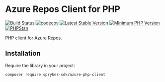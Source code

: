 # Azure Repos Client for PHP
[![Build Status](https://github.com/spryker-sdk/azure-php-client/workflows/CI/badge.svg?branch=master)](https://github.com/spryker-sdk/azure-php-client/actions?query=workflow%3ACI+branch%3Amaster)
[![codecov](https://codecov.io/gh/spryker-sdk/azure-php-client/branch/master/graph/badge.svg)](https://codecov.io/gh/spryker-sdk/azure-php-client)
[![Latest Stable Version](https://poser.pugx.org/spryker-sdk/azure-php-client/v/stable.svg)](https://packagist.org/packages/spryker-sdk/azure-php-client)
[![Minimum PHP Version](https://img.shields.io/badge/php-%3E%3D%207.4-8892BF.svg)](https://php.net/)
[![PHPStan](https://img.shields.io/badge/PHPStan-level%208-brightgreen.svg?style=flat)](https://phpstan.org/)

PHP client for [Azure Repos](https://learn.microsoft.com/en-us/rest/api/azure/devops/git/pull-requests/create).

## Installation

Require the library in your project:

```
composer require spryker-sdk/azure-php-client
```
